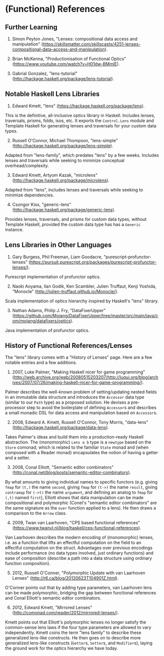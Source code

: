 # (Functional) References #


## Further Learning ##

1. Simon Peyton Jones, "Lenses: compositional data access and manipulation" (https://skillsmatter.com/skillscasts/4251-lenses-compositional-data-access-and-manipulation).

2. Brian McKenna, "Productionisation of Functional Optics" (https://www.youtube.com/watch?v=H01dw-BMmlE).

3. Gabrial Gonzalez, "lens-tutorial" (http://hackage.haskell.org/package/lens-tutorial).


## Notable Haskell Lens Libraries ##

1. Edward Kmett, "lens" (https://hackage.haskell.org/package/lens).

  This is the definitive, all-inclusive optics library in Haskell. Includes lenses, traversals, prisms, folds, isos, etc. It exports the `Control.Lens` module and Template Haskell for generating lenses and traversals for your custom data types.

2. Russell O'Connor, Michael Thompson, "lens-simple" (http://hackage.haskell.org/package/lens-simple).

  Adapted from "lens-family", which predates "lens" by a few weeks. Includes lenses and traversals while seeking to minimize conceptual overhead/complexity.

3. Edward Kmett, Artyom Kazak, "microlens" (http://hackage.haskell.org/package/microlens).

  Adapted from "lens", includes lenses and traversals while seeking to minimize dependencies.

4. Csongor Kiss, "generic-lens" (http://hackage.haskell.org/package/generic-lens).

  Provides lenses, traversals, and prisms for custom data types, without Template Haskell, provided the custom data type has has a `Generic` instance.


## Lens Libraries in Other Languages ##

1. Gary Burgess, Phil Freeman, Liam Goodacre, "purescript-profunctor-lenses" (https://pursuit.purescript.org/packages/purescript-profunctor-lenses/).

  Purescript implementation of profunctor optics.

2. Naoki Aoyama, Ilan Godik, Ken Scambler, Julien Truffaut, Kenji Yoshida, "Monocle" (http://julien-truffaut.github.io/Monocle/).

  Scala implementation of optics hierarchy inspired by Haskell's "lens" library.

3. Nathan Adams, Philip J. Fry, "DataFixerUpper" (https://github.com/Mojang/DataFixerUpper/tree/master/src/main/java/com/mojang/datafixers/optics).

  Java implementation of profunctor optics.


## History of Functional References/Lenses ##

The "lens" library comes with a "History of Lenses" page. Here are a few notable entries and a few additions.

1. 2007, Luke Palmer, "Making Haskell nicer for game programming" (http://web.archive.org/web/20080515203207/http://luqui.org/blog/archives/2007/07/26/making-haskell-nicer-for-game-programming/).

  Palmer describes the well-known problem of setting/updating nested fields in an immutable data structure and introduces the `Accessor` data type (similar to our `Path` type) as a proposed solution. He devises a pre-processor step to avoid the boilerplate of defining `Accessor`s and describes a small monadic DSL for data access and manipulation based on `Accessor`s.

2. 2008, Edward A. Kmett, Russell O'Connor, Tony Morris, "data-lens" (http://hackage.haskell.org/package/data-lens).

  Takes Palmer's ideas and build them into a production-ready Haskell abstraction. The (monomorphic) `Lens a b` type is a `newtype` based on the `Store` comonad, which is related to the familiar `State` monad and (when composed with a Reader monad) encapsulates the notion of having a getter and a setter.

3. 2008, Conal Elliott, "Semantic editor combinators" (http://conal.net/blog/posts/semantic-editor-combinators).

  By what amounts to giving individual names to specific functors (e.g. giving `fmap` for `(t,)` the name `second`, giving `fmap` for `(t->)` the name `result`, giving `contramap` for `(->t)` the name `argument`, and defining an analog to `fmap` for `(,t)` named `first`), Elliott shows that data manipulation can be made compositional and polymorphic (Conel's "semantic editor combinators" are the same signature as the `over` function applied to a lens). He then draws a comparison to the `Arrow` class.

4. 2009, Twan van Laarhoven, "CPS based functional references" (https://www.twanvl.nl/blog/haskell/cps-functional-references).

  Van Laarhoven describes the modern encoding of (monomorphic) lenses, i.e. as a function that lifts an effectful computation on the field to an effectful computation on the struct. Advantages over previous encodings include performance (no data types involved, just ordinary functions) and ease of composition (describe a path into a data structure using ordinary function composition).

5. 2012, Russell O'Conner, "Polymorphic Update with van Laarhoven Lenses" (http://r6.ca/blog/20120623T104901Z.html).

  O'Conner points out that by adding type parameters, van Laarhoven lens can be made polymorphic, bridging the gap between functional references and Conal Elliott's semantic editor combinators.

6. 2012, Edward Kmett, "Mirrored Lenses" (http://comonad.com/reader/2012/mirrored-lenses/).

  Kmett points out that Elliott's polymorphic lenses no longer satisfy the common-sense lens laws if the four type parameters are allowed to vary independently. Kmett coins the term "lens family" to describe these generalized lens-like constructs. He then goes on to describe more generalized lens-like constructs (`Getter`s, `Setter`s, and `Modifier`s), laying the ground work for the optics hierarchy we have today.

